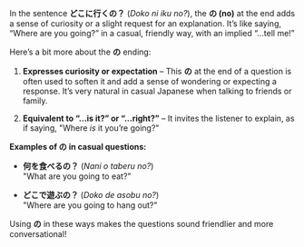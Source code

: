 In the sentence **どこに行くの？** (*Doko ni iku no?*), the **の (no)** at the end adds a sense of curiosity or a slight request for an explanation. It’s like saying, “Where are you going?” in a casual, friendly way, with an implied “...tell me!”

Here’s a bit more about the **の** ending:

1. **Expresses curiosity or expectation** – This **の** at the end of a question is often used to soften it and add a sense of wondering or expecting a response. It’s very natural in casual Japanese when talking to friends or family.

2. **Equivalent to “...is it?” or “...right?”** – It invites the listener to explain, as if saying, "Where *is* it you’re going?"

**Examples of の in casual questions:**

- **何を食べるの？** (*Nani o taberu no?*)  
  "What are you going to eat?"

- **どこで遊ぶの？** (*Doko de asobu no?*)  
  "Where are you going to hang out?"

Using **の** in these ways makes the questions sound friendlier and more conversational!
